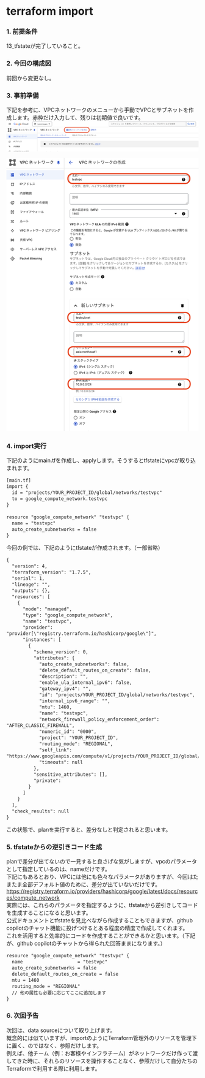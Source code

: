 # terraform import

### 1. 前提条件
13_tfstateが完了していること。

### 2. 今回の構成図
前回から変更なし。

### 3. 事前準備
下記を参考に、VPCネットワークのメニューから手動でVPCとサブネットを作成します。赤枠だけ入力して、残りは初期値で良いです。
![vpc](asset/14_1.png "vpc")

![vpc2](asset/14_2.png "vpc2")

### 4. import実行
下記のようにmain.tfを作成し、applyします。そうするとtfstateにvpcが取り込まれます。
```
[main.tf]
import {
  id = "projects/YOUR_PROJECT_ID/global/networks/testvpc"
  to = google_compute_network.testvpc
}

resource "google_compute_network" "testvpc" {
  name = "testvpc"
  auto_create_subnetworks = false
}
```
今回の例では、下記のようにtfstateが作成されます。（一部省略）
```
{
  "version": 4,
  "terraform_version": "1.7.5",
  "serial": 1,
  "lineage": "",
  "outputs": {},
  "resources": [
    {
      "mode": "managed",
      "type": "google_compute_network",
      "name": "testvpc",
      "provider": "provider[\"registry.terraform.io/hashicorp/google\"]",
      "instances": [
        {
          "schema_version": 0,
          "attributes": {
            "auto_create_subnetworks": false,
            "delete_default_routes_on_create": false,
            "description": "",
            "enable_ula_internal_ipv6": false,
            "gateway_ipv4": "",
            "id": "projects/YOUR_PROJECT_ID/global/networks/testvpc",
            "internal_ipv6_range": "",
            "mtu": 1460,
            "name": "testvpc",
            "network_firewall_policy_enforcement_order": "AFTER_CLASSIC_FIREWALL",
            "numeric_id": "0000",
            "project": "YOUR_PROJECT_ID",
            "routing_mode": "REGIONAL",
            "self_link": "https://www.googleapis.com/compute/v1/projects/YOUR_PROJECT_ID/global/networks/testvpc",
            "timeouts": null
          },
          "sensitive_attributes": [],
          "private": 
        }
      ]
    }
  ],
  "check_results": null
}
```
この状態で、planを実行すると、差分なしと判定されると思います。

### 5. tfstateからの逆引きコード生成
planで差分が出てないので一見すると良さげな気がしますが、vpcのパラメータとして指定しているのは、nameだけです。<br>
下記にもあるとおり、VPCには他にも色々なパラメータがありますが、今回はたまたま全部デフォルト値のために、差分が出ていないだけです。<br>
https://registry.terraform.io/providers/hashicorp/google/latest/docs/resources/compute_network<br>
実際には、これらのパラメータを指定するように、tfstateから逆引きしてコードを生成することになると思います。<br>
公式ドキュメントとtfstateを見比べながら作成することもできますが、github copilotのチャット機能に投げつけるとある程度の精度で作成してくれます。<br>
これを活用すると効率的にコードを作成することができるかと思います。（下記が、github copilotのチャットから得られた回答ままになります。）
```
resource "google_compute_network" "testvpc" {
  name                    = "testvpc"
  auto_create_subnetworks = false
  delete_default_routes_on_create = false
  mtu = 1460
  routing_mode = "REGIONAL"
  // 他の属性も必要に応じてここに追加します
}
```

### 6. 次回予告
次回は、data sourceについて取り上げます。<br>
概念的には似ていますが、importのようにTerraform管理外のリソースを管理下に置く、のではなく、参照だけします。<br>
例えば、他チーム（例：お客様やインフラチーム）がネットワークだけ作って渡してきた時に、それらのリソースを操作することなく、参照だけして自分たちのTerraformで利用する際に利用します。<br>